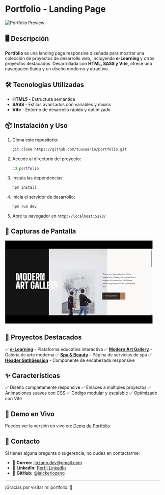 # Portfolio - Landing Page

![Portfolio Preview](ruta-de-tu-imagen)

## 🖥️ Descripción

**Portfolio** es una landing page responsive diseñada para mostrar una colección de proyectos de desarrollo web, incluyendo **e-Learning** y otros proyectos destacados. Desarrollada con **HTML, SASS y Vite**, ofrece una navegación fluida y un diseño moderno y atractivo.

## 🛠️ Tecnologías Utilizadas

- **HTML5** - Estructura semántica
- **SASS** - Estilos avanzados con variables y mixins
- **Vite** - Entorno de desarrollo rápido y optimizado

## 📦 Instalación y Uso

1. Clona este repositorio:
   ```bash
   git clone https://github.com/tuusuario/portfolio.git
   ```
2. Accede al directorio del proyecto:
   ```bash
   cd portfolio
   ```
3. Instala las dependencias:
   ```bash
   npm install
   ```
4. Inicia el servidor de desarrollo:
   ```bash
   npm run dev
   ```
5. Abre tu navegador en `http://localhost:5173/`

## 📸 Capturas de Pantalla

![Header GathSession Preview](https://github.com/jaickerlozano/proyecto02_modern_art_gallery/blob/main/public/modern_art_gallery_gif.gif)

## 📌 Proyectos Destacados

✅ **[e-Learning](https://github.com/tuusuario/e-learning)** - Plataforma educativa interactiva
✅ **[Modern Art Gallery](https://github.com/tuusuario/modern_art_gallery)** - Galería de arte moderna
✅ **[Spa & Beauty](https://github.com/tuusuario/spa-and-beauty)** - Página de servicios de spa
✅ **[Header GathSession](https://github.com/tuusuario/header_gathsession)** - Componente de encabezado responsive

## ✨ Características

✅ Diseño completamente responsive
✅ Enlaces a múltiples proyectos
✅ Animaciones suaves con CSS
✅ Código modular y escalable
✅ Optimizado con Vite

## 🔗 Demo en Vivo

Puedes ver la versión en vivo en: [Demo de Portfolio](https://tu-demo.com)

## 📩 Contacto

Si tienes alguna pregunta o sugerencia, no dudes en contactarme:

- 📧 **Correo:** [jlozano.dev@gmail.com](mailto:jlozano.dev@gmail.com)
- 🔗 **LinkedIn:** [Perfil LinkedIn](https://www.linkedin.com/in/jaicker-rafael-lozano-flores-970197264)
- 🐙 **GitHub:** [@jaickerlozano](https://github.com/jaickerlozano)

---

¡Gracias por visitar mi portfolio! 🚀
